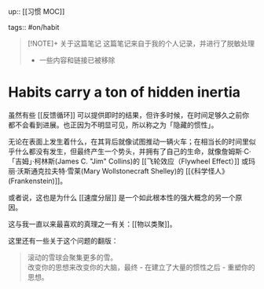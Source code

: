 up:: [[习惯 MOC]]

tags:: #on/habit 

> [!NOTE]+ 关于这篇笔记
> 这篇笔记来自于我的个人记录，并进行了脱敏处理 
> - 一些内容和链接已被移除

# Habits carry a ton of hidden inertia

虽然有些 [[反馈循环]] 可以提供即时的结果，但许多时候，在时间足够久之前你都不会看到进展。也正因为不明显可见，所以称之为「隐藏的惯性」。  

无论在表面上发生着什么，在其背后就像试图推动一辆火车；在相当长的时间里似乎什么都没有发生，但最终产生一个势头，并拥有了自己的生命，就像詹姆斯·C·「吉姆」·柯林斯(James C. "Jim" Collins)的 [[飞轮效应（Flywheel Effect）]] 或玛丽·沃斯通克拉夫特·雪莱(Mary Wollstonecraft Shelley)的 [[《科学怪人》(Frankenstein)]]。  

或者说，这也是为什么 [[速度分层]] 是一个如此根本性的强大概念的另一个原因。  

这与我一直以来最喜欢的真理之一有关：[[物以类聚]]。  

这里还有一些关于这个问题的翻版：

> 滚动的雪球会聚集更多的雪。  
> 改变你的思想来改变你的大脑，最终 - 在建立了大量的惯性之后 - 重塑你的思想。
